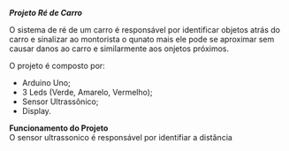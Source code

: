 ***Projeto Ré de Carro***

O sistema de ré de um carro é responsável por identificar objetos atrás do carro e sinalizar ao montorista o qunato mais ele pode se aproximar sem causar danos ao carro e similarmente aos onjetos próximos.

O projeto é composto por:
- Arduino Uno;
- 3 Leds (Verde, Amarelo, Vermelho);
- Sensor Ultrassônico;
- Display.

**Funcionamento do Projeto**  
O sensor ultrassonico é responsável por identifiar a distância
